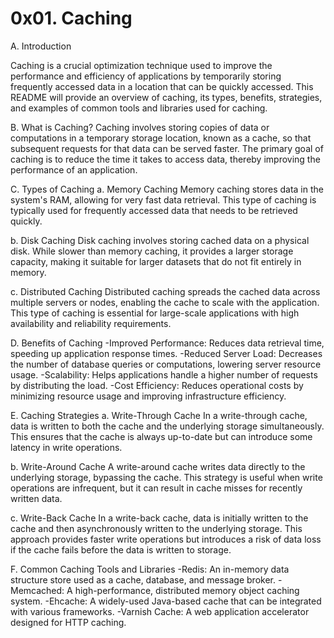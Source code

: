 # 0x01. Caching

A. Introduction

Caching is a crucial optimization technique used to improve the performance and efficiency of applications by temporarily storing frequently accessed data in a location that can be quickly accessed. This README will provide an overview of caching, its types, benefits, strategies, and examples of common tools and libraries used for caching.

B. What is Caching?
Caching involves storing copies of data or computations in a temporary storage location, known as a cache, so that subsequent requests for that data can be served faster. The primary goal of caching is to reduce the time it takes to access data, thereby improving the performance of an application.

C. Types of Caching
a. Memory Caching
Memory caching stores data in the system's RAM, allowing for very fast data retrieval. This type of caching is typically used for frequently accessed data that needs to be retrieved quickly.

b. Disk Caching
Disk caching involves storing cached data on a physical disk. While slower than memory caching, it provides a larger storage capacity, making it suitable for larger datasets that do not fit entirely in memory.

c. Distributed Caching
Distributed caching spreads the cached data across multiple servers or nodes, enabling the cache to scale with the application. This type of caching is essential for large-scale applications with high availability and reliability requirements.

D. Benefits of Caching
-Improved Performance: Reduces data retrieval time, speeding up application response times.
-Reduced Server Load: Decreases the number of database queries or computations, lowering server resource usage.
-Scalability: Helps applications handle a higher number of requests by distributing the load.
-Cost Efficiency: Reduces operational costs by minimizing resource usage and improving infrastructure efficiency.

E. Caching Strategies
a. Write-Through Cache
In a write-through cache, data is written to both the cache and the underlying storage simultaneously. This ensures that the cache is always up-to-date but can introduce some latency in write operations.

b. Write-Around Cache
A write-around cache writes data directly to the underlying storage, bypassing the cache. This strategy is useful when write operations are infrequent, but it can result in cache misses for recently written data.

c. Write-Back Cache
In a write-back cache, data is initially written to the cache and then asynchronously written to the underlying storage. This approach provides faster write operations but introduces a risk of data loss if the cache fails before the data is written to storage.

F. Common Caching Tools and Libraries
-Redis: An in-memory data structure store used as a cache, database, and message broker.
-Memcached: A high-performance, distributed memory object caching system.
-Ehcache: A widely-used Java-based cache that can be integrated with various frameworks.
-Varnish Cache: A web application accelerator designed for HTTP caching.